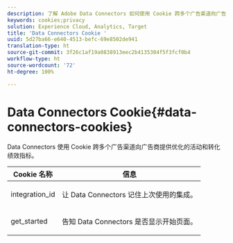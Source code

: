 ```yaml
---
description: 了解 Adobe Data Connectors 如何使用 Cookie 跨多个广告渠道向广告商提供优化的活动和转化绩效指标。
keywords: cookies;privacy
solution: Experience Cloud, Analytics, Target
title: 'Data Connectors Cookie '
uuid: 5d27ba66-e640-4513-befc-69e8502de941
translation-type: ht
source-git-commit: 3f26c1af19a0838913eec2b4135304f5f3fcf0b4
workflow-type: ht
source-wordcount: '72'
ht-degree: 100%

---
```



# Data Connectors Cookie{#data-connectors-cookies}

Data Connectors 使用 Cookie 跨多个广告渠道向广告商提供优化的活动和转化绩效指标。

<table id="table_54B402C6E19C4A70B1E27BC9DFF776EB"> 
 <thead> 
  <tr> 
   <th colname="col1" class="entry"> Cookie 名称 </th> 
   <th colname="col2" class="entry"> 信息 </th> 
  </tr> 
 </thead>
 <tbody> 
  <tr> 
   <td colname="col1"> <p>integration_id </p> </td> 
   <td colname="col2"> <p>让 Data Connectors 记住上次使用的集成。 </p> </td> 
  </tr> 
  <tr> 
   <td colname="col1"> <p>get_started </p> </td> 
   <td colname="col2"> <p>告知 Data Connectors 是否显示<span class="wintitle">开始</span>页面。 </p> </td> 
  </tr> 
 </tbody> 
</table>

